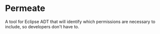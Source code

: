 Permeate
========

A tool for Eclipse ADT that will identify which permissions are necessary to include, so developers don't have to.
